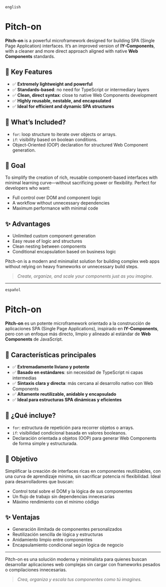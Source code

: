 `english`

# Pitch-on

**Pitch-on** is a powerful microframework designed for building SPA (Single Page Application) interfaces. It’s an improved version of **IY-Components**, with a cleaner and more direct approach aligned with native **Web Components** standards.

## 🚀 Key Features

- ✅ **Extremely lightweight and powerful**  
- ✅ **Standards-based**: no need for TypeScript or intermediary layers  
- ✅ **Clean, direct syntax**: close to native Web Components development  
- ✅ **Highly reusable, nestable, and encapsulated**  
- ✅ **Ideal for efficient and dynamic SPA structures**

## 🧩 What’s Included?

- `for`: loop structure to iterate over objects or arrays.  
- `if`: visibility based on boolean conditions.  
- Object-Oriented (OOP) declaration for structured Web Component generation.

## 🎯 Goal

To simplify the creation of rich, reusable component-based interfaces with minimal learning curve—without sacrificing power or flexibility. Perfect for developers who want:

- Full control over DOM and component logic  
- A workflow without unnecessary dependencies  
- Maximum performance with minimal code

## ✨ Advantages

- Unlimited custom component generation  
- Easy reuse of logic and structures  
- Clean nesting between components  
- Conditional encapsulation based on business logic
 

Pitch-on is a modern and minimalist solution for building complex web apps without relying on heavy frameworks or unnecessary build steps.

> _Create, organize, and scale your components just as you imagine._

---

`español`
 

# Pitch-on

**Pitch-on** es un potente microframework orientado a la construcción de aplicaciones SPA (Single Page Applications), inspirado en **IY-Components**, pero con un enfoque más directo, limpio y alineado al estándar de **Web Components** de JavaScript.

## 🚀 Características principales

- ✅ **Extremadamente liviano y potente**  
- ✅ **Basado en estándares**: sin necesidad de TypeScript ni capas intermedias
- ✅ **Sintaxis clara y directa**: más cercana al desarrollo nativo con Web Components
- ✅ **Altamente reutilizable, anidable y encapsulado**
- ✅ **Ideal para estructuras SPA dinámicas y eficientes**

## 🧩 ¿Qué incluye?

- `for`: estructura de repetición para recorrer objetos o arrays.
- `if`: visibilidad condicional basada en valores booleanos.
- Declaración orientada a objetos (OOP) para generar Web Components de forma simple y estructurada.

## 🎯 Objetivo

Simplificar la creación de interfaces ricas en componentes reutilizables, con una curva de aprendizaje mínima, sin sacrificar potencia ni flexibilidad. Ideal para desarrolladores que buscan:

- Control total sobre el DOM y la lógica de sus componentes
- Un flujo de trabajo sin dependencias innecesarias
- Máximo rendimiento con el mínimo código

## ✨ Ventajas

- Generación ilimitada de componentes personalizados
- Reutilización sencilla de lógica y estructuras
- Anidamiento limpio entre componentes
- Encapsulamiento condicional según lógica de negocio

---

Pitch-on es una solución moderna y minimalista para quienes buscan desarrollar aplicaciones web complejas sin cargar con frameworks pesados o compilaciones innecesarias.

> _Crea, organiza y escala tus componentes como tú imagines._

